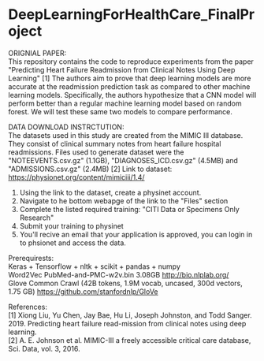 # DeepLearningForHealthCare_FinalProject

ORIGNIAL PAPER: <br>
This repository contains the code to reproduce experiments from the paper "Predicting Heart Failure Readmission from Clinical Notes Using Deep Learning" [1]
The authors aim to prove that deep learning models are more accurate at the readmission prediction task as compared to other machine learning models. Specifically, the authors hypothesize that a CNN model will perform better than a regular machine learning model based on random forest. We will test these same two models to compare performance.
 
 
DATA DOWNLOAD INSTRCTUTION: <br>
The datasets used in this study are created from the MIMIC III database. They consist of clinical summary notes from heart failure hospital readmissions. Files used to generate dataset were the "NOTEEVENTS.csv.gz" (1.1GB), "DIAGNOSES_ICD.csv.gz" (4.5MB) and "ADMISSIONS.csv.gz" (2.4MB) [2]
Link to dataset: https://physionet.org/content/mimiciii/1.4/
1) Using the link to the dataset, create a physinet account.
2) Navigate to he bottom webapge of the link to the "Files" section
3) Complete the listed required training: "CITI Data or Specimens Only Research"
4) Submit your training to physinet 
5) You'll recive an email that your application is approved, you can login in to phsionet and access the data. 

Prerequirests: <br>
Keras + Tensorflow + nltk + scikit + pandas + numpy <br>
Word2Vec PubMed-and-PMC-w2v.bin 3.08GB http://bio.nlplab.org/ <br>
Glove Common Crawl (42B tokens, 1.9M vocab, uncased, 300d vectors, 1.75 GB) https://github.com/stanfordnlp/GloVe <br>

References: <br>
[1] Xiong Liu, Yu Chen, Jay Bae, Hu Li, Joseph Johnston, and Todd Sanger. 2019. Predicting heart failure read-mission from clinical notes using deep learning. <br>
[2] A. E. Johnson et al. MIMIC-III a freely accessible critical care database, Sci. Data, vol. 3, 2016. 
